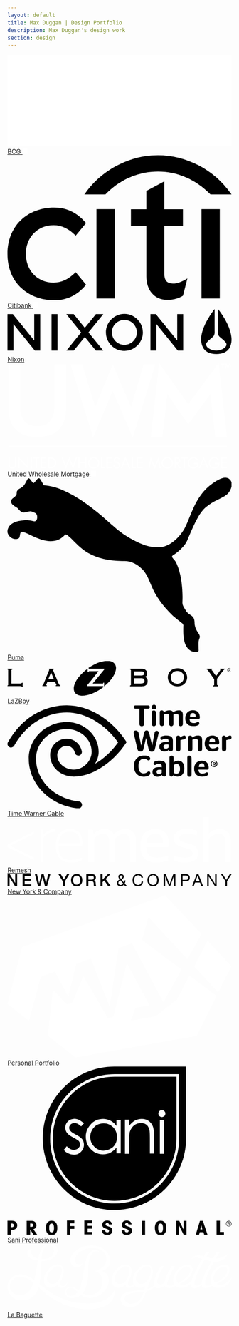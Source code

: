 ```yaml
---
layout: default
title: Max Duggan | Design Portfolio
description: Max Duggan's design work
section: design
---
```

<div class="tile double">
	<a href="/bcg" style="background-image: url(../bcg/bcg-thumb.jpg); background-position-y: top;">
		<img class="tile-logo" src="/bcg/bcg-logo.png" alt="BCG Logo">
		<span class="title">BCG</span>
		<img class="lock" src="/images/lock.svg" alt="This project is locked">
	</a>
</div><!-- End Tile -->

<div class="tile">
	<a href="/citi" style="background-image: url(../citi/citi-thumb.jpg);">
		<svg xmlns="http://www.w3.org/2000/svg" viewBox="0 0 296 191"><path class="tile-logo" d="M90.1 154l-0.5 0.5c-8.5 8.7-18.4 13.3-28.6 13.3 -21.2 0-36.7-15.9-36.7-37.9C24.3 108 39.8 92 61 92c10.2 0 20.1 4.6 28.6 13.3l0.5 0.5 13.7-16.5 -0.4-0.4c-11.4-13.4-25-20-41.8-20 -16.8 0-32.2 5.7-43.3 15.9C6.4 95.9 0 111.5 0 129.9c0 18.5 6.4 34.1 18.4 45.1C29.5 185.3 44.9 191 61.7 191c16.8 0 30.4-6.5 41.8-20l0.4-0.4L90.1 154zM117.6 188.7h24.1V70.9h-24.1V188.7zM236.3 163.1c-6.4 3.9-12.4 5.9-17.8 5.9 -7.8 0-11.3-4.1-11.3-13.3V93.2h24.6V71h-24.6V34.3L183.5 47v24h-20.4v22.2h20.4v66.5c0 18.1 10.7 30.5 26.8 30.8 10.9 0.2 17.4-3 21.4-5.4l0.2-0.2 5.8-22.7L236.3 163.1 236.3 163.1zM256.3 188.7h24.2V70.9h-24.2V188.7zM294.9 50c-22.1-31.3-58.8-50-96.1-50 -37.3 0-74 18.7-96.1 50l-1.1 1.6h27.8l0.3-0.3c18.9-19.5 43.7-29.9 69.1-29.9 25.4 0 50.1 10.3 69.1 29.9l0.3 0.3H296L294.9 50 294.9 50z"/></svg>
		<span class="title" lang="en">Citibank</span>
		<img class="lock" src="/images/lock.svg" alt="This project is locked">
	</a>
</div><!-- End Tile -->

<div class="tile">
	<a href="/nixon" style="background-image: url(../nixon/nixon-thumb.jpg);">
		<svg xmlns="http://www.w3.org/2000/svg" viewBox="0 0 325 65"><path class="tile-logo" d="M128.3 7.3l-16.1 19.8L96.1 7.3H85.4l21.4 26.4L85.5 60h10.6l16.1-19.7 16 19.7H139l-21.5-26.3 21.5-26.4H128.3zM63.9 60h8.7V7.3h-8.7V60zM38.9 45.4L7.8 7.3 0 7.3V60l8.7 0V21.8l31 38.2h7.8V7.3h-8.7V45.4zM246.3 45.4L215.2 7.3l-7.8 0V60l8.7 0V21.8l31 38.2h7.8V7.3h-8.7V45.4zM169.6 7c-14.8 0-26.8 12-26.8 26.7 0 14.7 12 26.7 26.8 26.7 14.8 0 26.8-12 26.8-26.7C196.4 19 184.3 7 169.6 7zM169.6 51.7c-10 0-18.1-8.1-18.1-18 0-9.9 8.1-18 18.1-18 10 0 18.1 8.1 18.1 18C187.7 43.6 179.6 51.7 169.6 51.7zM305.4 0c0 5.1 0 26.4-0.1 33.3 0 3.8 1.2 5.7 3.3 7.5 4.2 3.5 6.3 5.2 8.1 7.6 3.8 5.1-4.2 11.5-13.8 11.5 -9.5 0-17.6-6.4-13.8-11.5 1.8-2.4 3.9-4.1 8.1-7.6 2.1-1.7 3.3-3.7 3.3-7.5 -0.1-7 0-28.2 0-33.3 0 0-29 34.9-16.4 56.4 3.2 5.1 9.5 8.6 18.9 8.6 9.4 0 15.7-3.5 18.9-8.6C334.4 34.9 305.4 0 305.4 0"/></svg>
		<span class="title">Nixon</span>
	</a>
</div><!-- End Tile -->

<div class="tile">
	<a href="/uwm" style="background-image: url(../uwm/uwm-thumb.jpg);">
		<svg xmlns="http://www.w3.org/2000/svg" width="1102" height="519" viewBox="0 0 1102 519"><title>  1 Atoms&#x2F;UWM Logo</title><desc>  Created with Sketch.</desc><g fill="none"><g fill="#FFF"><path d="M11 462.3L11 495.6C11 500 11.5 503.2 12.5 505.1 13.5 507.1 15.1 508.6 17.3 509.8 19.6 511 21.9 511.6 24.3 511.6 26.5 511.6 28.6 511.1 30.6 510.1 32.6 509.1 34 508 35 506.8 35.9 505.5 36.5 504.1 36.9 502.6 37.3 501 37.5 498.6 37.5 495.4L37.5 462.3 43.5 462.3 43.5 496.7C43.5 500.2 43.1 503.1 42.4 505.3 41.7 507.4 40.4 509.5 38.5 511.3 36.6 513.2 34.5 514.7 32 515.7 29.6 516.7 27 517.2 24.3 517.2 20.9 517.2 17.7 516.4 14.7 514.8 11.7 513.2 9.4 511 7.6 508.4 5.9 505.7 5 501.8 5 496.6L5 462.3 11 462.3ZM54.5 460L96.6 504.1 96.6 462.3 102.6 462.3 102.6 518.7 60.5 474.7 60.5 516.2 54.5 516.2 54.5 460ZM113.8 516.2L113.8 462.3 119.9 462.3 119.9 516.2 113.8 516.2ZM157.7 462.3L157.7 467.9 144.6 467.9 144.6 516.2 138.6 516.2 138.6 467.9 125.5 467.9 125.5 462.3 157.7 462.3ZM191.4 462.3L191.4 467.9 169.4 467.9 169.4 483.9 190.7 483.9 190.7 489.5 169.4 489.5 169.4 510.7 191.4 510.7 191.4 516.2 163.4 516.2 163.4 462.3 191.4 462.3ZM304.4 459.5L321.8 502.7 336 462.3 342.5 462.3 321.8 519 304.4 475.6 286.9 519 266.2 462.3 272.7 462.3 286.9 502.7 304.4 459.5ZM354.1 462.3L354.1 484.2 381.7 484.2 381.7 462.3 387.7 462.3 387.7 516.2 381.7 516.2 381.7 489.8 354.1 489.8 354.1 516.2 348.1 516.2 348.1 462.3 354.1 462.3ZM466.5 462.3L466.5 510.7 481.3 510.7 481.3 516.2 460.4 516.2 460.4 462.3 466.5 462.3ZM514.9 462.3L514.9 467.9 492.9 467.9 492.9 483.9 514.2 483.9 514.2 489.5 492.9 489.5 492.9 510.7 514.9 510.7 514.9 516.2 486.9 516.2 486.9 462.3 514.9 462.3ZM547 472.8C545.8 470.7 544.5 469.2 543 468.3 541.6 467.4 539.8 466.9 537.8 466.9 535.1 466.9 533 467.7 531.3 469.4 529.6 471 528.7 473 528.7 475.3 528.7 477.1 529.4 478.7 530.8 480 532.3 481.3 534 482.3 536 483.3 538 484.2 539.8 484.9 541.4 485.6 543 486.3 544.9 487.3 547.1 488.6 549.2 490 550.8 491.6 552 493.6 553.1 495.6 553.7 497.9 553.7 500.5 553.7 503.5 553 506.2 551.5 508.8 550 511.4 548 513.4 545.3 514.9 542.7 516.4 539.8 517.2 536.7 517.2 532.5 517.2 528.9 515.9 525.8 513.4 522.8 510.9 520.8 507.5 519.9 503.2L525.8 501.6C526.3 504.5 527.5 506.9 529.5 508.8 531.5 510.7 533.8 511.6 536.6 511.6 539.6 511.6 542.2 510.6 544.4 508.5 546.6 506.5 547.7 504 547.7 501.1 547.7 498.5 546.9 496.4 545.2 494.7 543.5 493.1 540.5 491.4 536 489.6 531.6 487.9 528.3 485.9 526 483.7 523.8 481.5 522.7 478.6 522.7 475.1 522.7 471.1 524.2 467.8 527.2 465.2 530.1 462.6 533.7 461.3 537.8 461.3 540.9 461.3 543.6 462.1 545.9 463.5 548.3 464.9 550.2 467 551.8 469.7L547 472.8ZM616.5 462.3L616.5 510.7 631.4 510.7 631.4 516.2 610.5 516.2 610.5 462.3 616.5 462.3ZM664.9 462.3L664.9 467.9 642.9 467.9 642.9 483.9 664.3 483.9 664.3 489.5 642.9 489.5 642.9 510.7 664.9 510.7 664.9 516.2 636.9 516.2 636.9 462.3 664.9 462.3ZM704.2 459.2L723.8 504.5 743.5 459.2 754.4 516.2 748.3 516.2 741.3 479.7 741.2 479.7 723.8 518.5 706.5 479.7 706.3 479.7 699.4 516.2 693.2 516.2 704.2 459.2ZM886.9 462.3L886.9 467.9 873.7 467.9 873.7 516.2 867.7 516.2 867.7 467.9 854.7 467.9 854.7 462.3 886.9 462.3ZM933.1 477.1C930.8 473.9 928.2 471.3 925.1 469.6 922.1 467.8 918.5 466.9 914.6 466.9 910.7 466.9 907 468 903.6 470 900.2 472.1 897.5 474.8 895.5 478.3 893.5 481.7 892.6 485.5 892.6 489.5 892.6 493.5 893.6 497.2 895.7 500.6 897.8 504.1 900.6 506.8 903.9 508.7 907.3 510.6 910.7 511.6 914.2 511.6 917.4 511.6 920.5 510.9 923.5 509.4 926.4 507.9 928.8 505.9 930.7 503.3 932.5 500.7 933.4 497.9 933.4 494.7L917.4 494.7 917.4 489.1 939.8 489.1 939.8 492.2C939.8 495.7 939.3 499 938.1 502 936.9 505 935 507.7 932.6 509.9 930.1 512.2 927.3 514 924.1 515.3 921 516.5 917.7 517.2 914.3 517.2 909.4 517.2 904.8 515.9 900.5 513.5 896.2 511 892.8 507.6 890.3 503.3 887.8 498.9 886.5 494.3 886.5 489.4 886.5 484.4 887.8 479.7 890.4 475.4 892.9 471 896.4 467.6 900.7 465.1 905.1 462.6 909.7 461.3 914.7 461.3 919.4 461.3 923.6 462.4 927.4 464.4 931.2 466.4 934.6 469.2 937.5 473L933.1 477.1ZM1036.2 477.1C1033.9 473.9 1031.3 471.3 1028.2 469.6 1025.2 467.8 1021.7 466.9 1017.7 466.9 1013.8 466.9 1010.1 468 1006.7 470 1003.3 472.1 1000.6 474.8 998.6 478.3 996.6 481.7 995.7 485.5 995.7 489.5 995.7 493.5 996.7 497.2 998.8 500.6 1001 504.1 1003.7 506.8 1007 508.7 1010.4 510.6 1013.8 511.6 1017.3 511.6 1020.5 511.6 1023.6 510.9 1026.6 509.4 1029.5 507.9 1031.9 505.9 1033.8 503.3 1035.6 500.7 1036.5 497.9 1036.5 494.7L1020.5 494.7 1020.5 489.1 1043 489.1 1043 492.2C1043 495.7 1042.4 499 1041.2 502 1040 505 1038.1 507.7 1035.7 509.9 1033.2 512.2 1030.4 514 1027.2 515.3 1024.1 516.5 1020.8 517.2 1017.4 517.2 1012.5 517.2 1007.9 515.9 1003.6 513.5 999.3 511 995.9 507.6 993.4 503.3 990.9 498.9 989.6 494.3 989.6 489.4 989.6 484.4 990.9 479.7 993.5 475.4 996 471 999.5 467.6 1003.8 465.1 1008.2 462.6 1012.8 461.3 1017.8 461.3 1022.5 461.3 1026.7 462.4 1030.5 464.4 1034.3 466.4 1037.7 469.2 1040.6 473L1036.2 477.1ZM1079.2 462.3L1079.2 467.9 1057.2 467.9 1057.2 483.9 1078.6 483.9 1078.6 489.5 1057.2 489.5 1057.2 510.7 1079.2 510.7 1079.2 516.2 1051.2 516.2 1051.2 462.3 1079.2 462.3ZM396.1 489.3C396.1 484.4 397.3 479.7 399.8 475.5 402.3 471.2 405.8 467.7 410.1 465.2 414.4 462.6 419.1 461.3 424.2 461.3 429.2 461.3 433.9 462.6 438.2 465.1 442.5 467.5 446 471 448.5 475.3 451.1 479.6 452.3 484.3 452.3 489.3 452.3 494.3 451.1 498.9 448.6 503.2 446.1 507.5 442.7 510.9 438.3 513.4 434 515.9 429.3 517.2 424.2 517.2 419.2 517.2 414.5 515.9 410.2 513.5 405.8 511 402.4 507.6 399.9 503.2 397.3 498.9 396.1 494.3 396.1 489.3ZM424.1 466.9C420.1 466.9 416.4 468 413 470 409.6 472.1 407 474.8 405 478.2 403.1 481.6 402.1 485.3 402.1 489.3 402.1 493.2 403.1 496.9 405.1 500.4 407.1 503.8 409.8 506.5 413.2 508.6 416.6 510.6 420.3 511.6 424.2 511.6 428.2 511.6 431.9 510.6 435.3 508.5 438.8 506.5 441.5 503.7 443.4 500.3 445.4 496.9 446.3 493.2 446.3 489.3 446.3 485.3 445.3 481.5 443.3 478.1 441.4 474.6 438.7 471.9 435.3 469.9 431.8 467.9 428.1 466.9 424.1 466.9ZM211.5 462.3C216.5 462.3 220.8 463 224.3 464.5 227.9 466 230.9 468.1 233.3 470.6 235.7 473.2 237.4 476 238.6 479.2 239.7 482.4 240.3 485.9 240.3 489.5 240.3 494.1 239.2 498.4 237.1 502.4 235 506.4 231.9 509.7 227.7 512.3 223.5 514.9 218.1 516.2 211.5 516.2L200.1 516.2 200.1 462.3 211.5 462.3ZM211.9 510.7C215.2 510.7 218.2 510.2 220.8 509.2 223.5 508.2 225.9 506.8 227.9 504.8 230 502.8 231.5 500.5 232.6 497.8 233.7 495.1 234.3 492.2 234.3 489.3 234.3 485.4 233.4 481.8 231.7 478.6 229.9 475.5 227.5 472.9 224.2 470.9 221 468.9 216.7 467.9 211.2 467.9L206.2 467.9 206.2 510.7 211.9 510.7ZM580.7 459.7L605 516.2 598.3 516.2 591.9 500.9 568.9 500.9 562.4 516.2 555.8 516.2 580.7 459.7ZM571.3 495.4L589.6 495.4 580.5 473.7 571.3 495.4ZM758 489.3C758 484.4 759.2 479.7 761.7 475.5 764.2 471.2 767.7 467.7 772 465.2 776.3 462.6 781.1 461.3 786.1 461.3 791.1 461.3 795.8 462.6 800.1 465.1 804.4 467.5 807.8 471 810.4 475.3 813 479.6 814.2 484.3 814.2 489.3 814.2 494.3 813 498.9 810.5 503.2 808 507.5 804.6 510.9 800.2 513.4 795.9 515.9 791.2 517.2 786.1 517.2 781.1 517.2 776.4 515.9 772.1 513.5 767.7 511 764.3 507.6 761.8 503.2 759.2 498.9 758 494.3 758 489.3ZM786 466.9C782 466.9 778.3 468 774.9 470 771.5 472.1 768.9 474.8 766.9 478.2 765 481.6 764 485.3 764 489.3 764 493.2 765 496.9 767 500.4 769 503.8 771.7 506.5 775.1 508.6 778.5 510.6 782.2 511.6 786.1 511.6 790.1 511.6 793.8 510.6 797.2 508.5 800.7 506.5 803.4 503.7 805.3 500.3 807.3 496.9 808.2 493.2 808.2 489.3 808.2 485.3 807.2 481.5 805.2 478.1 803.3 474.6 800.6 471.9 797.2 469.9 793.8 467.9 790 466.9 786 466.9ZM830.6 462.3C843.5 462.3 849.9 467.2 849.9 477.2 849.9 481.3 848.7 484.7 846.3 487.4 843.9 490.1 840.6 491.7 836.4 492.1L853.5 516.2 846.2 516.2 829.9 492.6 828.3 492.6 828.3 516.2 822.3 516.2 822.3 462.3 830.6 462.3ZM828.3 487.3L831 487.3C835.2 487.3 838.5 486.5 840.6 484.9 842.8 483.3 843.9 480.9 843.9 477.6 843.9 474 842.8 471.5 840.7 470.1 838.6 468.6 835.5 467.9 831.5 467.9L828.3 467.9 828.3 487.3ZM965.4 459.7L989.7 516.2 983 516.2 976.6 500.9 953.6 500.9 947.1 516.2 940.5 516.2 965.4 459.7ZM956 495.4L974.3 495.4 965.3 473.7 956 495.4ZM5 409.7L5 406.2 1079.2 406.2 1079.2 409.7 5 409.7ZM5 6.1L62 6.1 62 213.3C62 245.3 69.4 269.3 84.2 285.4 99 301.5 117 309.6 146.5 309.6 175.8 309.6 193.7 301.5 208.5 285.4 223.3 269.3 230.7 245.3 230.7 213.3L230.7 6.1 288.5 6.1 288.5 218.6C288.5 266.6 276.3 302.6 252.1 326.4 227.8 350.3 195.3 362.2 146.5 362.2 97.6 362.2 65.3 350.3 41.2 326.6 17 302.8 5 266.8 5 218.6L5 6.1ZM310.4 6.1L367.4 6.1 431.6 214.8 518 6.1 607.7 215.2 669.8 6.1 727.3 6.1 616 365.9 517.5 135.6 421.2 365.9 310.4 6.1ZM998 151.2L888.9 300.1 786.6 151.2 762.3 361.3 705.2 361.3 745.9 0 888.9 201.4 1038.5 0 1079.2 361.3 1021.8 361.3 998 151.2ZM1077.9 3.9L1084.5 20.2 1091.3 3.9 1097 3.9 1097 26.9 1093.5 26.9 1093.5 7.4 1093.4 7.4 1085.5 26.9 1083.4 26.9 1075.8 7.4 1075.6 7.4 1075.6 26.9 1072.2 26.9 1072.2 3.9 1077.9 3.9ZM1067.9 3.9L1067.9 7.4 1060.4 7.4 1060.4 26.9 1056.9 26.9 1056.9 7.4 1049.4 7.4 1049.4 3.9 1067.9 3.9Z"/></g></g></svg>
		<span class="title">United Wholesale Mortgage</span>
		<img class="lock" src="/images/lock.svg" alt="This project is locked">
	</a>
</div><!-- End Tile -->

<div class="tile">
	<a href="/puma" style="background-image: url(../puma/puma-thumb.jpg); background-position-y: top;">
		<svg xmlns="http://www.w3.org/2000/svg" viewBox="0 0 283.5 220"><path class="tile-logo" d="M26.7 0.7c-1.7 0-3.4 6.7-6.8 10 -2.8 2.8-5.7 2.8-7.4 5.6 -1.1 1.1-0.6 3.3-1.1 5 -1.7 3.9-6.8 4.5-6.8 8.4 0 4.5 4 5.6 7.9 8.4 2.8 2.8 3.4 4.5 6.8 5.6 2.8 1.1 7.4-2.2 11.3-1.1 2.8 1.1 6.2 1.7 6.8 5 0.6 3.3 0 7.8-4 7.3 -1.1 0-6.8-2.2-14.2-1.1C10.8 54.8 1.2 57.6 0 67.1c-0.6 5.6 6.2 11.7 12.5 10 4.5-0.6 2.3-6.1 4.5-8.4C20.4 65.4 38 80 54.5 80c6.8 0 11.9-1.7 17.6-7.3 0.6-0.6 1.1-1.1 1.7-1.1 0.6 0 1.7 0.6 2.3 1.1 13.6 10.6 23.2 32.4 72.6 32.4 6.8 0 14.7 3.3 21 9.5 5.7 5 9.1 13.4 12.5 21.8 5.1 12.3 13.6 24.6 27.2 37.9 0.6 0.6 11.9 9.5 12.5 10 0 0 1.1 2.2 0.6 2.8 0 8.4-1.7 31.8 15.9 32.9 4.5 0 3.4-2.8 3.4-5 0-3.9-0.6-8.4 1.1-12.3 2.8-5.6-6.2-8.4-6.2-20.6 0-9.5-7.4-7.8-11.3-15.1 -2.3-3.9-4.5-6.1-4-11.2 1.1-28.5-6.2-46.9-9.6-51.3 -2.8-3.3-5.1-5-2.3-6.7 14.7-9.5 18.1-19 18.1-19 7.9-18.4 14.7-35.2 24.4-42.4 2.3-1.7 6.8-5 10.2-6.7 9.1-4.5 13.6-6.7 16.4-9.5 4-3.9 7.4-12.3 3.4-17.3 -5.1-6.1-13.6-1.1-17.6 1.1C237 20.2 233 48.1 223.9 64.3c-7.4 12.8-19.3 22.3-30.6 23.4 -7.9 0.6-17-1.1-25.5-5 -21.5-9.5-32.9-21.2-35.7-23.4 -5.7-4.5-49.9-48-86.2-49.7 0 0-4.5-8.9-5.7-8.9 -2.8-0.6-5.1 5.6-7.4 6.1C31.8 6.8 28.4 0.2 26.7 0.7"/></svg>
		<span class="title">Puma</span>
	</a>
</div><!-- End Tile -->

<div class="tile double">
	<a href="/lazboy" style="background-image: url(../lazboy/lazboy-thumb.jpg);">
	<svg xmlns="http://www.w3.org/2000/svg" viewBox="0 0 102 15.7"><path class="tile-logo" d="M100.3 4.1c0-0.4 0.3-0.8 0.8-0.8 0.4 0 0.8 0.3 0.8 0.8 0 0.4-0.3 0.8-0.8 0.8C100.6 4.8 100.3 4.5 100.3 4.1zM101 5c0.5 0 0.9-0.4 0.9-0.9 0-0.5-0.4-0.9-0.9-0.9 -0.5 0-0.9 0.4-0.9 0.9C100.1 4.6 100.5 5 101 5zM100.8 4.1h0.2l0.3 0.5h0.2l-0.3-0.5c0.2 0 0.3-0.1 0.3-0.3 0-0.2-0.1-0.3-0.4-0.3h-0.4v1.1h0.2V4.1zM100.8 4V3.7h0.2c0.1 0 0.2 0 0.2 0.2 0 0.2-0.1 0.2-0.3 0.2H100.8zM6.5 9.9c-0.1 0.2-0.2 0.3-0.3 0.3 0 0-4.2 0-4.4 0 0-0.2 0-6 0-6 0-0.2 0-0.2 0.3-0.3l0.1 0V3.5H2 0v0.4l0.1 0C0.3 3.9 0.3 4 0.3 4.2v6.6c0 0.2 0 0.2-0.3 0.3L0 11v0.4h6.2c0.2 0 0.2 0 0.3 0.3l0 0.1h0.4V9.8L6.5 9.9 6.5 9.9zM23.3 10.2L23.3 10.2c0 0-2.5-5.9-2.5-5.9C20.8 4 20.8 4 20.8 4c0-0.1 0-0.1 0.2-0.1l0.1 0V3.5h-0.1 -2.1v0.4l0.1 0C19 3.9 19 3.9 19 4c0 0 0 0.1-0.1 0.3l-2.5 6.1C16.2 10.9 16.2 11 16 11l-0.1 0v0.4h2V11l-0.1 0c-0.2 0-0.2-0.1-0.2-0.1 0-0.1 0-0.1 0.1-0.3 0 0 0.4-1 0.5-1.2 0.1 0 3.4 0 3.5 0 0 0.1 0.5 1.2 0.5 1.2 0.1 0.2 0.1 0.3 0.1 0.3 0 0 0 0.1-0.2 0.1l-0.1 0 0 0.4h2.1V11L24 11C23.7 10.9 23.7 10.9 23.3 10.2zM21.1 8.2c-0.3 0-2.2 0-2.5 0 0.1-0.2 1.1-2.7 1.2-3.1C20 5.5 21 7.9 21.1 8.2zM43.7 11.8L43.7 11.8c-0.2 0.2-0.5 0.4-0.8 0.6 -5 3.5-10.5 4.4-12.2 1.9 -1.7-2.5 0.9-7.3 5.8-10.8V5h0.4l0-0.1c0.1-0.2 0.2-0.3 0.3-0.3 0 0 3.8 0 4.2 0C41.2 5 36.3 11 36.3 11v0.4h7.1C43.6 11.4 43.6 11.5 43.7 11.8L43.7 11.8zM48.9 1.4c-1.7-2.5-7-1.7-12 1.7l0 0C37 3.4 37 3.5 37.2 3.5h6.9v0.3c0 0-5 6.1-5.3 6.4 0.4 0 4.5 0 4.5 0 0.2 0 0.3 0 0.3-0.3l0-0.1h0.4v1.7C48.3 8.1 50.5 3.7 48.9 1.4zM62.6 7.2c0.7-0.3 1-0.8 1-1.6 0-0.7-0.3-1.3-0.8-1.6 -0.5-0.4-1.1-0.5-2.2-0.5h-4.7 -0.1v0.4l0.1 0c0.2 0.1 0.3 0.1 0.3 0.3v6.6c0 0.1 0 0.2-0.3 0.3l-0.1 0v0.4h4.9c1.1 0 1.7-0.1 2.3-0.5 0.6-0.4 0.8-1 0.8-1.8C63.9 8.2 63.4 7.5 62.6 7.2zM57.6 7.8c0.2 0 3 0 3 0 1.3 0 1.8 0.3 1.8 1.2 0 0.8-0.5 1.2-1.8 1.2 0 0-2.8 0-3 0C57.6 10 57.6 8 57.6 7.8zM61.8 6.4c-0.3 0.2-0.6 0.2-1.2 0.2 0 0-2.8 0-3 0 0-0.2 0-1.8 0-1.9 0.2 0 3 0 3 0 0.7 0 1 0 1.2 0.2 0.2 0.1 0.4 0.4 0.4 0.8C62.2 6 62.1 6.3 61.8 6.4zM80.3 4.2L80.3 4.2c-0.8-0.6-1.7-0.9-2.8-0.9 -1.2 0-2.1 0.3-3 0.9 -0.9 0.7-1.5 2-1.5 3.2 0 1.3 0.6 2.4 1.5 3.2 0.8 0.6 1.7 0.9 2.9 0.9 1.2 0 2.1-0.3 2.9-0.9 1-0.8 1.5-2 1.5-3.2C81.8 6.2 81.2 5 80.3 4.2zM77.4 10.3c-1.8 0-3-1.1-3-2.9 0-1.7 1.2-2.9 2.9-2.9 1 0 1.7 0.3 2.3 0.9 0.5 0.5 0.7 1.2 0.7 2C80.3 9.1 79.1 10.3 77.4 10.3zM99 3.5h-2.3v0.4l0.1 0C97 3.9 97 3.9 97 3.9c0 0.1-0.1 0.2-0.2 0.4 0 0-1.4 2-1.8 2.5 -0.2-0.2-1.8-2.5-1.8-2.5C93 4.2 92.9 4.1 92.9 4c0-0.1 0-0.1 0.2-0.1l0.1 0V3.5h-2.5v0.4l0.1 0C91 3.9 91 3.9 91.6 4.7c0 0 2.3 3.2 2.5 3.5 0 0.1 0 2.6 0 2.6 0 0.2 0 0.2-0.3 0.3l-0.1 0v0.4h2.1V11l-0.1 0c-0.2-0.1-0.3-0.1-0.3-0.3 0 0 0-2.5 0-2.6 0-0.1 2.6-3.5 2.6-3.5 0.6-0.7 0.7-0.8 0.9-0.8l0.1 0V3.5H99z"/></svg>
		<span class="title">LaZBoy</span>
	</a>
</div>

<div class="tile">
	<a href="/twc" style="background-image: url(../twc/twc-thumb.jpg);">
	<svg viewBox="0 0 157 72.4"><path class="tile-logo" d="M0.3 26.2C8.9 10.7 24.1 0.4 41.5 0.4c16.2 0 32.4 10.5 42 25.7 -9.5 14.6-24.2 24.1-37 24.1 -9.2 0-16.6-6.7-16.6-14.9 0-6.4 5.2-11.6 11.6-11.6 5.3 0 9.7 3.9 10.6 8.9 0.2 1.4-0.7 2.6-2 2.9 -1.4 0.2-2.6-0.7-2.9-2 -0.5-2.7-2.9-4.8-5.7-4.8 -3.7 0-6.6 3-6.6 6.6 0 5.5 5.2 10 11.6 10 6.5 0 12.5-5.7 12.5-12.5 0-8.7-7.8-15.8-17.4-15.8 -11.9 0-21.6 9.3-21.6 20.8 0 15.3 13.1 27.9 30 29.7 1.4 0.1 2.4 1.4 2.2 2.7 -0.1 1.3-1.2 2.2-2.5 2.2 -0.1 0-0.2 0-0.3 0 -19.4-2-34.5-16.7-34.5-34.6 0-14.2 11.9-25.7 26.6-25.7 12.4 0 22.4 9.3 22.4 20.8 0 3.1-1 5.9-2.6 8.4 5.9-3.4 11.6-8.6 16.2-15C68.7 13.8 55 5.4 41.5 5.4 26 5.4 12.4 14.7 4.7 28.6c-0.7 1.2-2.2 1.6-3.4 1C0.5 29.1 0 28.3 0 27.4 0 27 0.1 26.6 0.3 26.2zM98.6 2.7c0.7 0 1.1-0.4 1.1-1.1v0c0-0.7-0.4-1.1-1.1-1.1h-9c-0.7 0-1.1 0.4-1.1 1.1v0c0 0.7 0.4 1.1 1.1 1.1h2.9v10.7c0 1.1 0.7 1.6 1.6 1.6h0c0.9 0 1.6-0.5 1.6-1.6V2.7H98.6zM104.3 1.6c0-0.9-0.7-1.6-1.6-1.6 -0.9 0-1.7 0.7-1.7 1.6 0 0.9 0.7 1.6 1.7 1.6C103.6 3.2 104.3 2.5 104.3 1.6zM104.1 6.1c0-1.5-0.5-2.1-1.5-2.1h-0.1c-1 0-1.4 0.5-1.4 1.5v8c0 1 0.6 1.5 1.5 1.5h0c0.9 0 1.5-0.5 1.5-1.5V6.1zM112 6.3c0.9 0 1.3 0.4 1.3 1.4v5.8c0 1 0.6 1.5 1.5 1.5h0c0.9 0 1.5-0.5 1.5-1.5V6.8c0.6-0.2 1.4-0.5 2.3-0.5 0.9 0 1.3 0.4 1.3 1.4v5.8c0 1 0.6 1.5 1.5 1.5h0c0.9 0 1.5-0.5 1.5-1.5V6.9c0-2.3-1.3-3-2.8-3 -1.4 0-2.9 0.5-4 1.4 -0.5-1.1-1.5-1.4-2.6-1.4 -1.5 0-2.9 0.6-3.9 1.3 -0.2-0.9-0.7-1.3-1.4-1.3h-0.1c-1 0-1.4 0.5-1.4 1.5v8c0 1 0.6 1.5 1.5 1.5h0c0.9 0 1.5-0.5 1.5-1.5V6.8C110.3 6.6 111.1 6.3 112 6.3zM133.4 10.1c1 0 1.4-0.5 1.4-1.4 0-2.8-1.5-4.9-4.9-4.9 -3 0-5.3 2.1-5.3 5.6 0 3.4 1.9 5.5 5.5 5.5 1.5 0 2.6-0.2 3.4-0.6 0.6-0.3 0.9-0.7 0.9-1.3v-0.1c0-0.7-0.4-1-0.9-1 -0.7 0-1.1 0.9-3 0.9 -1.7 0-2.7-0.6-2.9-2.8H133.4zM130 5.8c1.2 0 1.8 0.6 1.9 2.5h-4C128 6.3 128.9 5.8 130 5.8zM101.4 28.5L101.4 28.5l-2.2-9c-0.3-1.1-0.8-1.6-1.7-1.6h0c-0.9 0-1.4 0.5-1.7 1.6l-2.1 9h0l-1.9-9.1C91.4 18.5 90.8 18 90 18h-0.1c-1.2 0-1.7 0.9-1.4 2.1l2.5 10.7c0.3 1.4 1 1.9 2.1 1.9h0.1c1.1 0 1.8-0.5 2.1-1.8l1.8-7.7h0l1.8 7.7c0.3 1.4 1 1.9 2.2 1.9h0.1c1.1 0 1.8-0.5 2.1-1.8l2.6-11c0.2-1-0.2-1.8-1.3-1.8h-0.1c-0.7 0-1.2 0.4-1.4 1.3L101.4 28.5zM114.5 32.6L114.5 32.6c1 0 1.4-0.5 1.4-1.5V25c0-2.5-1.5-3.5-4.5-3.5 -1.3 0-2.3 0.2-3.1 0.5 -0.8 0.3-1.1 0.7-1.1 1.4v0.1c0 0.6 0.4 1 0.9 1 0.8 0 1.1-0.8 2.8-0.8 1.4 0 2 0.5 2 1.5v1c-0.7-0.2-1.3-0.2-2.2-0.2 -2.5 0-4.3 1.1-4.3 3.4 0 2.1 1.5 3.3 3.5 3.3 1.3 0 2.4-0.3 3.1-1.2C113.2 32.2 113.7 32.6 114.5 32.6zM111 30.7c-1 0-1.7-0.5-1.7-1.5 0-1.1 0.8-1.5 2-1.5 0.6 0 1.1 0 1.6 0.1v2.1C112.3 30.4 111.7 30.7 111 30.7zM119.7 21.6L119.7 21.6c-1.1 0-1.5 0.5-1.5 1.5v8c0 1 0.6 1.5 1.5 1.5h0c0.9 0 1.5-0.5 1.5-1.5v-6.4c0.6-0.2 1.3-0.4 2.4-0.5 0.9-0.1 1.3-0.5 1.3-1.4v-0.1c0-0.9-0.4-1.2-1.1-1.2 -0.8 0-2 0.7-2.7 1.4C121 22 120.5 21.6 119.7 21.6zM132.1 23.9c0.9 0 1.3 0.3 1.3 1.4v5.8c0 1 0.6 1.5 1.5 1.5h0c0.9 0 1.5-0.5 1.5-1.5v-6.6c0-2.4-1.3-3-2.9-3 -1.5 0-3 0.6-4 1.4 -0.2-1-0.7-1.3-1.4-1.3h-0.1c-1 0-1.4 0.5-1.4 1.5v8c0 1 0.6 1.5 1.5 1.5h0c0.9 0 1.5-0.5 1.5-1.5v-6.7C130.3 24.2 131.2 23.9 132.1 23.9zM147 27.8c1 0 1.4-0.5 1.4-1.4 0-2.8-1.5-4.9-4.9-4.9 -3 0-5.3 2.1-5.3 5.6 0 3.4 1.9 5.5 5.5 5.5 1.5 0 2.6-0.2 3.4-0.6 0.6-0.3 0.9-0.7 0.9-1.3v-0.1c0-0.7-0.4-1-0.9-1 -0.7 0-1.1 0.9-3 0.9 -1.7 0-2.7-0.6-2.9-2.8H147zM143.6 23.4c1.2 0 1.8 0.6 1.9 2.5h-4C141.6 23.9 142.5 23.4 143.6 23.4zM151.8 21.6L151.8 21.6c-1.1 0-1.5 0.5-1.5 1.5v8c0 1 0.6 1.5 1.5 1.5h0c0.9 0 1.5-0.5 1.5-1.5v-6.4c0.6-0.2 1.3-0.4 2.4-0.5 0.9-0.1 1.3-0.5 1.3-1.4v-0.1c0-0.9-0.4-1.2-1.1-1.2 -0.8 0-2 0.7-2.7 1.4C153 22 152.5 21.6 151.8 21.6zM98.7 49.6c1-0.5 1.4-1.1 1.4-1.8v-0.1c0-0.7-0.4-1.1-1.1-1.1 -1 0-1.2 1.4-3.5 1.4 -2.5 0-3.7-1.7-3.7-5.2 0-3.2 1.4-5 3.8-5 1.8 0 2.4 1.1 3.3 1.1 0.6 0 1.1-0.5 1.1-1.2v-0.1c0-0.7-0.4-1.2-1.2-1.6 -0.8-0.4-1.8-0.5-3.1-0.5 -4.2 0-7.1 2.8-7.1 7.4 0 4.6 2.7 7.4 6.9 7.4C96.6 50.3 97.9 50 98.7 49.6zM109.7 50.2L109.7 50.2c1 0 1.4-0.5 1.4-1.5v-6.1c0-2.5-1.5-3.5-4.5-3.5 -1.3 0-2.3 0.2-3.1 0.5 -0.8 0.3-1.1 0.7-1.1 1.4v0.1c0 0.6 0.4 1 0.9 1 0.8 0 1.1-0.8 2.8-0.8 1.4 0 2 0.5 2 1.5v1c-0.7-0.2-1.3-0.2-2.2-0.2 -2.5 0-4.3 1.1-4.3 3.4 0 2.1 1.5 3.3 3.5 3.3 1.3 0 2.4-0.3 3.1-1.2C108.5 49.8 109 50.2 109.7 50.2zM106.2 48.4c-1 0-1.7-0.5-1.7-1.5 0-1.1 0.8-1.5 2-1.5 0.6 0 1.1 0 1.6 0.1v2.1C107.6 48 107 48.4 106.2 48.4zM115 35.6L115 35.6c-1.1 0-1.5 0.5-1.5 1.5v11.6c0 1.1 0.5 1.5 1.3 1.5h0.1c0.5 0 1-0.4 1.3-1 0.7 0.6 1.7 1 3.1 1 2.3 0 4.6-1.5 4.6-5.7 0-4.1-2.1-5.4-4.2-5.4 -1.4 0-2.5 0.5-3.3 1.2v-2.6C116.5 36.2 116.1 35.6 115 35.6zM118.5 41.4c1.3 0 2.4 0.6 2.4 3.4 0 2.8-1.2 3.4-2.4 3.4 -0.9 0-1.4-0.2-2-0.6V42C117.1 41.7 117.9 41.4 118.5 41.4zM127.5 35.6L127.5 35.6c-1.1 0-1.5 0.5-1.5 1.5v11.7c0 1 0.6 1.5 1.5 1.5h0c0.9 0 1.5-0.5 1.5-1.5v-11C129 36.2 128.5 35.6 127.5 35.6zM139.6 45.4c1 0 1.4-0.5 1.4-1.4 0-2.8-1.5-4.9-4.9-4.9 -3 0-5.3 2.1-5.3 5.6 0 3.4 1.9 5.5 5.5 5.5 1.5 0 2.6-0.2 3.4-0.6 0.6-0.3 0.9-0.7 0.9-1.3v-0.1c0-0.7-0.4-1-0.9-1 -0.7 0-1.1 0.9-3 0.9 -1.7 0-2.7-0.6-2.9-2.8H139.6zM136.2 41c1.2 0 1.8 0.6 1.9 2.5h-4C134.3 41.5 135.1 41 136.2 41zM147.1 41.3c0-1.4-1-2.2-2.3-2.2 -1.3 0-2.3 0.9-2.3 2.2 0 1.4 1 2.2 2.3 2.2C146.1 43.6 147.1 42.7 147.1 41.3zM143 41.3c0-1.1 0.8-1.8 1.8-1.8 1 0 1.8 0.7 1.8 1.8 0 1.1-0.8 1.8-1.8 1.8C143.8 43.2 143 42.5 143 41.3zM145.4 41.5c0.2-0.1 0.4-0.3 0.4-0.6 0-0.5-0.3-0.7-0.9-0.7h-0.6c-0.2 0-0.4 0.1-0.4 0.4v1.7c0 0.2 0.1 0.3 0.3 0.3h0c0.2 0 0.3-0.1 0.3-0.3v-0.6h0.3l0.3 0.6c0.1 0.2 0.2 0.3 0.3 0.3h0c0.2 0 0.4-0.2 0.2-0.4L145.4 41.5zM144.5 40.5h0.3c0.3 0 0.4 0.1 0.4 0.3 0 0.2-0.1 0.3-0.4 0.3h-0.3V40.5z"/></svg>
		<span class="title">Time Warner Cable</span>
	</a>
</div>


<div class="tile double">
	<a href="/remesh" style="background-image: url(../remesh/remesh-thumb.jpg);">
	<svg xmlns="http://www.w3.org/2000/svg" version="1.1" x="0" y="0" viewBox="0 0 85 18" enable-background="new 0 0 228 260.6" xml:space="preserve"><path d="M12.597 16.927V4.723h.81l.163 1.9c.903-1.066 2.292-2.085 4.515-2.085l-.07.95c-1.921 0-3.38.995-4.4 2.385v9.054h-1.018zM27.37 9.494c0-2.57-1.226-4.029-3.635-4.029-2.385 0-4.075 1.25-4.33 4.446h7.966v-.417zm.904 6.762c-.58.278-2.154.88-4.284.88-3.844 0-5.65-2.362-5.65-6.206 0-4.006 1.806-6.415 5.372-6.415 3.196 0 4.7 2.038 4.7 4.933 0 .463-.045.926-.115 1.412h-8.938c0 3.821 1.783 5.326 4.562 5.326 2.593 0 4.307-.926 4.307-.926l.046.996zM46.52 16.927V8.916c0-1.806-1.087-2.595-2.361-2.595-1.574 0-2.825 1.136-3.357 1.992v8.614H38.6V8.916c0-1.83-1.065-2.618-2.338-2.618-1.575 0-2.848 1.159-3.381 1.969v8.66h-2.177V4.723h1.69l.255 1.692c.834-1.02 2.27-1.923 4.215-1.923 1.55 0 2.917.603 3.52 2.038.856-.995 2.292-2.014 4.399-2.014 2.154 0 3.914 1.204 3.914 4.053v8.358H46.52zM58.978 9.448c0-2.015-.95-3.219-2.895-3.219-1.852 0-3.195 1.065-3.427 3.474h6.322v-.255zm1.945 6.901c-.903.37-2.64.81-4.492.81-4.03 0-5.998-2.316-5.998-6.206 0-4.052 2.015-6.46 5.627-6.46 3.636 0 5.095 2.222 5.095 5.071 0 .555-.07 1.227-.162 1.783h-8.36c.116 2.871 1.505 3.983 4.03 3.983 2.083 0 3.866-.672 4.26-.788v1.807zM63.262 14.635c.093.093 2.2.695 4.006.695 2.038 0 2.964-.556 2.964-1.76 0-2.78-7.132-1.065-7.132-5.604 0-2.27 1.876-3.473 4.978-3.473 2.015 0 3.52.463 3.798.625l-.092 1.852c-.788-.37-2.27-.648-3.52-.648-2.107 0-3.08.556-3.08 1.644 0 2.524 7.179.88 7.179 5.604 0 2.5-1.97 3.566-4.91 3.566-2.176 0-4.237-.58-4.284-.602l.093-1.9z" fill="#fff"></path><g transform="translate(74 -.84)"><path d="M8.597 17.768V10.15c0-2.13-.95-3.01-2.478-3.01-1.76 0-3.08 1.134-3.751 2.014v8.614H.19V.841h2.177v4.932l-.023 1.25a6.005 6.005 0 0 1 4.168-1.69c2.5 0 4.26 1.528 4.26 4.562v7.873H8.598z" fill="#fff" mask="url(#logo-a)"></path></g><path fill="#fff" d="M0 11.324v-.95l10.05-4.955v.949l-9.077 4.47 9.077 4.446v.949z"></path></svg>
	<span class="title">Remesh</span>
	</a>
</div>


<div class="tile">
<a href="/nyandco" style="background-image: url(../nyandco/nyandco-thumb.jpg);">
		<svg viewBox="0 0 732.5 40.7" ><path class="tile-logo" d="M0.3 1.2h7.1l17.7 28.5h0.1V1.2h6.4v38.7h-7.1L6.9 11.4H6.7v28.4H0.3V1.2z"/><path class="tile-logo" d="M49.4 1.2h27.8V7H56.2v10.1h19.5v5.5H56.2V34h21.4v5.8H49.4V1.2z"/><path class="tile-logo" d="M89.6 1.2h6.9l7 29.6h0.1l7.8-29.6h6.9l7.6 29.6h0.1l7.2-29.6h6.9l-10.7 38.7h-6.9l-7.7-29.6h-0.1l-7.9 29.6h-7L89.6 1.2z"/><path class="tile-logo" d="M180.9 24.7L166.4 1.2h7.9l10.2 17.3 10.1-17.3h7.6l-14.5 23.5v15.2h-6.8V24.7z"/><path class="tile-logo" d="M226.2 5.8c8.3 0 11.8 7.3 11.8 14.7 0 7.4-3.5 14.7-11.8 14.7 -8.3 0-11.8-7.3-11.8-14.7C214.4 13.1 217.9 5.8 226.2 5.8zM226.2 0.3c-11.6 0-18.5 9.2-18.5 20.3 0 11 6.9 20.3 18.5 20.3 11.6 0 18.5-9.2 18.5-20.3C244.7 9.5 237.8 0.3 226.2 0.3z"/><path class="tile-logo" d="M264.4 6.7h11c3.5 0 6.7 1 6.7 5.9 0 4.1-2.3 6.2-6.6 6.2h-11.1V6.7zM257.6 39.9h6.8V23.9h10c6.2 0 7.7 3.1 7.7 10.2 0 1.9 0 4 1 5.7h7.3c-1.5-1.6-2.1-5.7-2.1-10.2 0-6.1-3.4-7.9-5.7-8.2v-0.1c1.2-0.4 6.4-2.3 6.4-9.7 0-6.6-4.3-10.5-12.8-10.5h-18.5V39.9z"/><path class="tile-logo" d="M304.1 1.2h6.8v17.6l17.2-17.6h8.3L321 16.6l16.5 23.2h-8.4l-12.7-18.5 -5.5 5.5v13h-6.8V1.2z"/><path class="tile-logo" d="M380.7 34.9c-2.3 3.6-6.7 5.5-10.9 5.5 -10.4 0-12-7.4-12-10.5 0-6 4.1-9.1 9-11.7 -2.2-3.1-4.3-5.1-4.3-9.1 0-4.2 3.1-7.9 8.7-7.9 4.8 0 9.3 2.6 9.3 7.9 0 4.6-3.5 7.9-7.2 10l7 8.5c0.7-1.9 1.1-3.9 1.2-6h4.4c-0.4 4.5-1 6.1-2.6 9.5l7.5 8.7h-6L380.7 34.9zM369.3 21.1c-3.6 2.1-6.7 4.1-6.7 8.7 0 3.9 3.6 6.5 7.3 6.5 3.5 0 6.3-1.8 8.2-4.6L369.3 21.1zM376 9.3c0-2.2-1.7-4.1-4.4-4.1 -2.2 0-4.4 1.3-4.4 4.1 0 2.3 2.1 4.6 3.7 6.7C373.1 14.6 376 12.6 376 9.3z"/><path class="tile-logo" d="M438 12.8c-1.1-5.5-5.5-8.2-10.8-8.2 -9.2 0-13.1 7.6-13.1 15.6 0 8.8 3.9 16.1 13.1 16.1 6.8 0 10.6-4.8 11.1-11.1h5.1c-1 9.6-7 15.4-16.7 15.4 -12 0-17.8-8.9-17.8-20.1 0-11.2 6.4-20.3 18.3-20.3 8 0 14.7 4.3 15.9 12.5H438z"/><path class="tile-logo" d="M476 0.3c12.3 0 18.5 9.7 18.5 20.2s-6.2 20.2-18.5 20.2c-12.3 0-18.5-9.7-18.5-20.2S463.7 0.3 476 0.3zM476 36.3c9.4 0 13.3-8.1 13.3-15.9 0-7.8-3.9-15.9-13.3-15.9 -9.4 0-13.3 8.1-13.3 15.9C462.6 28.2 466.6 36.3 476 36.3z"/><path class="tile-logo" d="M510.7 1.2h7l12.2 32.4L542 1.2h7v38.6h-4.9V7.7h-0.1l-12 32.1h-4.4l-12-32.1h-0.1v32.1h-4.9V1.2z"/><path class="tile-logo" d="M567.4 1.2h16.9c7.7 0 11.8 4.3 11.8 11.4 0 7.1-4.2 11.4-11.8 11.4h-11.8v15.8h-5.1V1.2zM572.5 19.7h10c5.8 0.1 8.4-2.5 8.4-7.1 0-4.6-2.6-7.1-8.4-7.1h-10V19.7z"/><path class="tile-logo" d="M618.7 1.2h5.7l15.1 38.6h-5.7l-4.2-11.6h-16.3l-4.3 11.6h-5.3L618.7 1.2zM614.9 23.8h13.1l-6.4-18h-0.1L614.9 23.8z"/><path class="tile-logo" d="M653 1.2h5.5l20.3 31.3h0.1V1.2h4.9v38.6h-5.6L658 8.8h-0.1v30.9H653V1.2z"/><path class="tile-logo" d="M717.8 24v15.8h-5.1V24L697.8 1.2h6.1l11.6 18.4 11.3-18.4h5.8L717.8 24z"/></svg>
		<span class="title">New York &amp; Company</span>
	</a>
</div>


<div class="tile">
	<a href="/maxduggan" style="background-image: url(../maxduggan/maxduggan-thumb.jpg);">
		<svg xmlns="http://www.w3.org/2000/svg" version="1.1" x="0" y="0" viewBox="0 0 398.2 287.3" enable-background="new 0 0 398.2 287.3" xml:space="preserve"><polygon fill="#FFFFFF" points="59.3 144.4 84.3 135.4 84.3 135.4 84.3 135.4 84.3 135.4 108.2 179.6 122 121.7 148.3 112.1 181.5 198 197.4 93.8 221.1 85.2 277.1 189.7 277.1 189.7 277.1 189.7 309.4 131.9 239 79.2 250.6 38.9 319.8 113.4 344.8 68.8 280.2 0 25.9 92 0 192.5 38.2 222.5 "/><polygon fill="#FFFFFF" points="331.6 126.2 374.6 172.5 398.2 125.6 355.5 80.2 "/><polygon fill="#FFFFFF" points="323.3 142.2 301.1 184.8 263.2 214.4 219 222 227.3 199.7 252.4 194.6 212.1 120.7 188.1 215.2 178.5 217.6 134.9 143.6 114.6 191.5 105.1 193 80.8 167.3 71.7 248.7 120.9 287.3 336.2 249.1 371.7 178.4 "/></svg>
		<span class="title">Personal Portfolio</span>
	</a>
</div>

<div class="tile">
	<a href="/sani" style="background-image: url(../sani/sani-thumb.jpg);">
	<svg xmlns="http://www.w3.org/2000/svg" viewBox="0 0 121.3 90.9"><path class="tile-logo" d="M52.1 30.7c2 0 3.7 0.7 5.1 2.1 1.4 1.4 2.1 3.2 2.1 5.3 0 1.4-0.3 2.6-0.9 3.7 -0.6 1.1-1.5 2-2.7 2.6 -1.1 0.6-2.4 1-3.7 1 -1.3 0-2.5-0.3-3.6-1 -1.1-0.7-2-1.6-2.6-2.7 -0.7-1.2-1-2.4-1-3.7 0-1.3 0.3-2.5 1-3.7 0.7-1.2 1.5-2.1 2.6-2.7C49.6 31 50.8 30.7 52.1 30.7M96.7 0v38.7c0 10.7-4.3 20.4-11.4 27.4 -7 7-16.7 11.3-27.4 11.3 -10.7 0-20.4-4.3-27.4-11.3 -7-7-11.4-16.7-11.4-27.4 0-10.7 4.3-20.4 11.4-27.4C37.5 4.3 47.2 0 57.9 0h25H96.7zM92.9 4.1H58c-9.3 0-18.1 3.6-24.7 10.2C26.7 20.9 23.1 29.7 23.1 39c0 9.3 3.6 18.1 10.2 24.7 6.6 6.6 15.4 10.2 24.7 10.2 9.3 0 18.1-3.6 24.7-10.2 6.6-6.6 10.2-15.4 10.2-24.7V4.1zM34.3 15.4C40.7 9 49.1 5.5 58 5.5h33.5V39c0 8.9-3.5 17.3-9.8 23.7C75.3 69 66.9 72.5 58 72.5c-8.9 0-17.3-3.5-23.7-9.8C28 56.4 24.5 48 24.5 39 24.5 30.1 28 21.7 34.3 15.4M84.8 28.9h-2.3v18.2h2.3V28.9zM83.6 23.5c-1 0-1.9 0.8-1.9 1.9 0 1 0.8 1.9 1.9 1.9 1 0 1.9-0.8 1.9-1.9C85.5 24.3 84.6 23.5 83.6 23.5M39.8 46c1.1-1 1.6-2.3 1.6-3.8 0-1.1-0.3-2-0.9-2.9 -0.6-0.8-1.8-1.7-3.6-2.6 -1.4-0.7-2.4-1.4-2.8-1.9 -0.4-0.5-0.7-1.1-0.7-1.7 0-0.7 0.3-1.3 0.8-1.8 0.5-0.5 1.2-0.8 2-0.8 1.2 0 2.4 0.6 3.7 1.8l1.5-1.6c-1.7-1.6-3.4-2.5-5.1-2.5 -1.4 0-2.6 0.5-3.6 1.4 -0.9 0.9-1.4 2.1-1.4 3.4 0 1.1 0.3 2 0.9 2.8 0.6 0.8 1.7 1.7 3.4 2.5 1.5 0.8 2.5 1.4 3 1.9 0.4 0.5 0.7 1.1 0.7 1.8 0 0.8-0.3 1.5-1 2.1 -0.7 0.6-1.5 0.9-2.4 0.9 -1.3 0-2.6-0.7-3.8-2L30.5 45c0.6 0.8 1.4 1.4 2.4 1.9 1 0.5 2 0.7 3 0.7C37.5 47.6 38.8 47 39.8 46M63.6 47.1h2.3v-6.7c0-2.4 0.1-4.1 0.3-5 0.4-1.4 1.1-2.5 2.2-3.5 1.1-0.9 2.4-1.4 3.8-1.4 1.2 0 2.2 0.3 3 0.9 0.8 0.6 1.3 1.5 1.6 2.7 0.2 0.7 0.3 2.1 0.3 4.2v8.7h2.3v-9.4c0-2.5-0.3-4.3-0.8-5.5 -0.5-1.2-1.3-2.1-2.3-2.8 -1.1-0.7-2.3-1-3.6-1 -1.3 0-2.6 0.3-3.7 0.9 -1.1 0.6-2.2 1.6-3.1 2.8v-3.3h-2.3V47.1zM59.1 32.2c-0.9-1.3-2-2.2-3.2-2.9 -1.2-0.6-2.6-1-4.1-1 -2.6 0-4.8 0.9-6.6 2.8 -1.8 1.9-2.8 4.1-2.8 6.7 0 2.7 0.9 5 2.7 6.8 1.8 1.9 4 2.8 6.6 2.8 1.5 0 2.8-0.3 4-0.9 1.2-0.6 2.3-1.5 3.3-2.7v3.1h2.3V28.9h-2.3V32.2zM0 83.3v7.5h1.8v-2.6h0.7c1.6 0 2.8-0.9 2.8-2.5 0-1.6-1.2-2.5-2.8-2.5H0zM1.8 84.7h0.6c0.7 0 1 0.3 1 1 0 0.7-0.3 1-1 1H1.8V84.7zM10.5 90.8h1.8v-2.9h0l1.8 2.9h2l-2.1-3c1.2-0.2 1.7-1.2 1.7-2.1 0-1.3-1-2.4-2.5-2.4h-2.8V90.8zM12.3 84.7h0.6c0.7 0 1.1 0.3 1.1 0.9 0 0.6-0.4 0.9-1.1 0.9h-0.6V84.7zM23.9 83.2c-2.1 0-3.1 1.5-3.1 3.9 0 2.3 1 3.9 3.1 3.9 2.1 0 3.1-1.5 3.1-3.9C27 84.7 26 83.2 23.9 83.2M23.9 89.5c-0.9 0-1.3-0.7-1.3-2.4s0.4-2.4 1.3-2.4c0.9 0 1.3 0.7 1.3 2.4S24.8 89.5 23.9 89.5M32.2 83.3v7.5H34v-3.2h2.2v-1.5H34v-1.5h2.2v-1.5H32.2zM45.8 90.8v-1.5h-2.4v-1.8h2.4v-1.5h-2.4v-1.4h2.4v-1.5h-4.2v7.5H45.8zM51.2 88.4c0 1.6 0.9 2.5 2.8 2.5 1.6 0 2.8-0.9 2.8-2.3 0-2.8-3.7-2-3.7-3.4 0-0.5 0.3-0.8 0.9-0.8 0.6 0 0.9 0.3 0.9 0.8h1.7c-0.3-1.5-1.1-2.1-2.7-2.1 -1.6 0-2.6 0.9-2.6 2.3 0 2.5 3.7 1.9 3.7 3.2 0 0.5-0.3 0.9-1 0.9 -0.8 0-1.1-0.4-1.1-1.1H51.2zM61.8 88.4c0 1.6 0.9 2.5 2.8 2.5 1.6 0 2.8-0.9 2.8-2.3 0-2.8-3.7-2-3.7-3.4 0-0.5 0.3-0.8 0.9-0.8 0.6 0 0.9 0.3 0.9 0.8h1.7c-0.3-1.5-1.1-2.1-2.7-2.1 -1.6 0-2.6 0.9-2.6 2.3 0 2.5 3.7 1.9 3.7 3.2 0 0.5-0.3 0.9-1 0.9 -0.8 0-1.1-0.4-1.1-1.1H61.8zM74.5 83.3h-1.8v7.5h1.8V83.3zM82.9 83.2c-2.1 0-3.1 1.5-3.1 3.9 0 2.3 1 3.9 3.1 3.9 2.1 0 3.1-1.5 3.1-3.9C86 84.7 85 83.2 82.9 83.2M82.9 89.5c-0.9 0-1.3-0.7-1.3-2.4s0.4-2.4 1.3-2.4c0.9 0 1.3 0.7 1.3 2.4S83.8 89.5 82.9 89.5M95.3 83.3v4.6h0L93 83.3h-1.6v7.5h1.5v-5h0l2.5 5h1.5v-7.5H95.3zM105.8 83.3h-1.6l-2.3 7.5h1.8l0.4-1.4h2l0.4 1.4h1.8L105.8 83.3zM105.5 87.9h-1.1l0.5-2.4h0L105.5 87.9zM113.2 90.8h4v-1.5h-2.2v-6.1h-1.8V90.8zM121.3 84.8c0-0.8-0.7-1.5-1.5-1.5 -0.9 0-1.5 0.7-1.5 1.5 0 0.8 0.7 1.5 1.5 1.5C120.7 86.3 121.3 85.6 121.3 84.8M118.5 84.8c0-0.7 0.6-1.3 1.3-1.3 0.7 0 1.3 0.6 1.3 1.3 0 0.7-0.6 1.3-1.3 1.3C119.1 86.1 118.5 85.5 118.5 84.8M119.2 83.9v1.7h0.2v-0.7h0.4c0.4 0 0.4 0.1 0.4 0.4 0 0.2 0 0.3 0.1 0.3h0.2c0-0.1 0-0.1-0.1-0.4 0-0.2-0.1-0.4-0.3-0.4v0c0.2-0.1 0.3-0.2 0.3-0.4 0-0.5-0.5-0.5-0.6-0.5H119.2zM119.4 84.1h0.5c0.1 0 0.4 0 0.4 0.3 0 0.3-0.4 0.3-0.5 0.3h-0.4V84.1z"/></svg>
		<span class="title">Sani Professional</span>
	</a>
</div>

<!--<div class="tile">
	<a href="/shellcreek" style="background-image: url(../shellcreek/shellcreek-thumb.jpg);">
		<svg xmlns="http://www.w3.org/2000/svg" version="1.1" x="0" y="0" viewBox="0 203.6 618 447.2" enable-background="new 0 203.6 618 447.2" xml:space="preserve"><polygon opacity="0.8" fill="#FFFFFF" enable-background="new    " points="258 492.1 188.6 423.6 188 326.1 256.5 256.7 354 256.2 423.4 324.7 423.9 422.1 355.5 491.5 "/><rect x="188.3" y="325.4" transform="matrix(1 -6.094217e-03 6.094217e-03 1 -2.2744 1.8717)" opacity="0.8" fill="#FFFFFF" enable-background="new    " width="235.3" height="97.5"/><rect x="257.2" y="256.5" transform="matrix(1 -6.074907e-03 6.074907e-03 1 -2.2673 1.8656)" opacity="0.8" fill="#FFFFFF" enable-background="new    " width="97.5" height="235.3"/><rect x="188.3" y="325.4" transform="matrix(0.7028 -0.7114 0.7114 0.7028 -175.2037 328.8728)" opacity="0.8" fill="#FFFFFF" enable-background="new    " width="235.3" height="97.5"/><polygon opacity="0.8" fill="#FFFFFF" enable-background="new    " points="188 326.1 256.5 256.7 423.9 422.1 355.5 491.5 "/><polygon opacity="0.8" fill="#FFFFFF" enable-background="new    " points="305.3 271.5 271.2 237.8 305 203.6 339.1 237.3 "/><polygon opacity="0.8" fill="#FFFFFF" enable-background="new    " points="229.2 299.7 200.4 299.8 200.2 271.1 229 270.9 "/><rect x="381.8" y="269.9" transform="matrix(-1 6.109589e-03 -6.109589e-03 -1 794.1063 566.0568)" opacity="0.8" fill="#FFFFFF" enable-background="new    " width="28.8" height="28.8"/><rect x="202" y="449.6" transform="matrix(-1 6.056423e-03 -6.056423e-03 -1 435.641 926.7051)" opacity="0.8" fill="#FFFFFF" enable-background="new    " width="28.8" height="28.8"/><rect x="382.2" y="448.5" transform="matrix(-1 6.161087e-03 -6.161087e-03 -1 796.0714 923.3876)" opacity="0.8" fill="#FFFFFF" enable-background="new    " width="28.8" height="28.8"/><path fill="#FFFFFF" d="M256.3 636.5l15-78.4 -12.3-1.2 -14 73.5 -1-3.8 -42.1 9.6 15-78.4 -67.6 12.9 -2.4 2.5 -13 68.1 8.6 2.4 47.5-11 -1.7 9 3.9 3.6 52.2-12.3 -1.7 9 3.9 3.6L300 633l-1.6-6.1L256.3 636.5zM190.6 629.8l-1-3.7 -42.1 9.6 4.5-23.8 42.3-11.3 -1.6-6.1 -39 8.8 5.1-27.1 44.2-11.7L190.6 629.8zM128.7 649.1l-12.3-1.2 6.9-36.3 -31.1 8.6 -5.6 29.3 -12.3-1.2 17.4-90.9 12.3 1.2 -10.1 52.9 31.2-8.6 8.6-45.5 12.3 1.2L128.7 649.1zM43.5 540l27.6 89.6 -2.4 4.1L1.3 646.5 0 640.3l48.4-10 -28-89.6 2.4-4.1 67.4-12.8 1.3 6.2L43.5 540zM567 611.8l35.5 33 -4.3 4.7 -36.1-28 -5.5 29.2 -12.3-1.1 17.4-91.1 12.3 1.2 -7.3 38 47-38.4 4.4 4.6L567 611.8zM493.7 645.9l-3.9-3.7 1.7-9 -52.3 12.4 -3.9-3.7 13-68.1 2.3-2.5 53.3-12.6 1.7 6.1 -45.4 12.1 -5.1 27 39-8.8 1.7 6.2 -42.4 11.3 -4.5 23.7 42.1-9.6 1.1 3.9 10.8-56.5 2.4-2.5 53.3-12.6 1.7 6.1 -45.4 12.1 -5.1 27.1 39-8.8 1.6 6.1L507.8 613l-4.5 23.7 42.1-9.6 1.6 6.1L493.7 645.9zM438.9 584.1l-0.7-5.5 -42.7-15.2 -4.3 2.4 -12.7 66.6 -0.9-4.8 -46.1 7.8 18.1-95 49-9.9 -1.3-6.2 -67.4 12.4 -2.5 2.5L307.7 642l3.7 3.7 66.8-11.8 -2.9 15.3 12.3 1.2 5.7-29.8 30.6 29h6l4.4-4.6 -34.4-32.6L438.9 584.1zM402.3 573l22.2 9.2 -27.8 20.2L402.3 573z"/></svg>
		<span class="title">Shell Creek</span>
	</a>
</div>-->

<div class="tile">
	<a href="/labaguette" style="background-image: url(../labaguette/labaguette-thumb.jpg);">
		<svg xmlns="http://www.w3.org/2000/svg" version="1.1" x="0" y="0" viewBox="0 0 432.2 126.3" enable-background="new 0 0 432.2 126.3" xml:space="preserve"><path fill="#fff" d="M432.2 65.4c-5.1 6.6-15.8 18.5-28.6 11.9 5.8-2.4 10-5 15.6-9.8 7.1-6.1 12.4-17.4 7.1-23.8 -6-7.4-19.2-1.7-25.7 5.6 -12.1 13.4-10 24.1-6.7 29.3 -4.2 2.3-10.1 4.5-12.5 0.5 -2.5-4.3 5.3-22 8.1-27.7 2.1-4.3 5.6-10.6 9.1-16.6 13.8 0.8 22.1-4.4 25.5-14.8 -7.8 6.6-15.2 8.8-22.1 9 3.5-5.9 6.5-10.8 7.4-12 0 0-4-1.1-5.9 0 -1.2 1.6-3.9 6.1-7.1 11.7 -4.5-0.6-8.7-1.7-12.8-2.9 2.6-4.4 4.7-7.7 5.4-8.7 0 0-4-1.1-5.9 0 -0.8 1.1-2.5 3.8-4.6 7.3 -8.9-2.4-16.9-3.4-23.8 4.8 4.2-2.2 10-3.4 17.4-0.7 1.1 0.4 2.2 0.8 3.3 1.2 -3.6 6.3-7.7 13.7-10.7 19.5 -1.9 3.7-7.4 14.2-9.6 23 -5.3 4.7-14.2 9.5-23.2 5.4 7.6-3.4 10.5-5.3 16.1-10.2 7.1-6.1 12.1-17.6 6.9-23.6 -6.4-7.5-19.3-1.5-25.9 5.7 -12.1 13.4-10 24.1-6.7 29.3 -5.8 2.8-13.7 4.2-14.5-2.3 2-8 11.2-28.2 15.3-33.2 0 0-3.4-0.9-6.5 0.1 -6.5 10.9-9.9 19-14.1 31.3 -0.5 1.5-7.1 6.5-11.9 2.8 -3-2.4-1.6-7.3-1.5-7.6 3.6-10.9 9.4-21.4 12.8-26.5 0 0-3.1-1.1-6.2-0.1 0 0-4.7 7.5-8.6 16.4 -2 4.6-3.9 10-4.9 14 -0.5 1.8-0.8 4.2 0.2 6.4 -3 3.6-7.4 5.8-12.6 7.2 2.3-6.7 4.3-13.1 6.3-17.6 5.2-10.5 6.4-22 0.6-26.5 -6.8-5.4-17.4-3.3-26.4 7.5 -8.7 10.4-9.9 20.9-6.7 27.5 -5.1 5.9-13.8 3.7-10.7-4.8 0.2-0.3 0.3-0.5 0.3-0.5 6.6-11.2 9.1-24.7 2.7-29.7 -6.8-5.4-17.8-3.3-26.8 7.5 -12.5 14.9-9.5 29.4-0.3 33.6 5.1 2.3 12.8 0.4 18.4-4.3 0.1-0.1 0.2-0.2 0.3-0.3 2.8 8.5 13.6 6.1 17.6 1 1.3 1.6 3 2.8 4.9 3.5 6.3 2.2 11.7 0.3 15.8-2.5 -0.2 0.7-0.3 1.5-0.5 2.3 -0.3 1.6-0.7 3.1-1.1 4.6 -20.2 3.7-46.8 0.4-45.8 20 0.6 11.3 17.1 18.2 32.1 9.6 8.3-4.8 13.5-15.7 17.5-26.6 6.5-1.6 12.2-4.3 15.7-9.1 0.7 0.7 1.6 1.4 2.7 2.1 6.3 3.5 14.8-1.2 17.3-3.4 4.1 6.2 12.6 5.6 20.2 0.3 1.7 1.9 5.4 4.3 13.7 3.7 7.8-0.6 13.1-4.5 16.5-8.4 -0.3 3 0.1 5.4 1.5 6.9 5.2 5.4 14.4-0.2 19-4.1 0.2 1.5 0.6 2.7 1.5 3.6 4.8 5.2 13.8 1.1 19.3-2.2 1.8 1.9 5.5 4.7 14.1 4.3C424.1 84.6 432.6 70.1 432.2 65.4zM213.9 77.1c-8.5-1.6-9.8-12.6-1.6-23.2 5.7-7.3 15-13.1 21.1-8.1 4.7 3.9 1 15-1.8 20.8C227.9 74.6 221.8 78.6 213.9 77.1zM255 77.1c-8.5-1.6-10.1-12.6-1.9-23.2 5.7-7.3 15.3-13.1 21.4-8.1 4.7 3.9 0.7 15-2.1 20.8C268.7 74.6 262.9 78.6 255 77.1zM226.2 107.2c-1.4-13.6 19.3-11.7 37.1-14.7C252.6 125.1 227.2 117.1 226.2 107.2zM333.1 51.3c3.5-3.7 13.1-10.1 18-4.9 3.8 3.9 0.4 12.8-5.5 18.6 -5.6 5.4-11.5 8.7-16.2 10.9C323.6 71.4 323.2 61.8 333.1 51.3zM360.7 78.5c-1.5-4.8 5.6-21.4 8.4-27.1 2.5-5.2 7.1-13.2 11.2-20.2 4.7 1.4 9 2.4 12.9 3 -2.9 5.1-5.8 10.4-8.1 14.9 -2.2 4.3-9.4 17.8-10.3 26.9C371.7 78.9 362.6 84.5 360.7 78.5zM404.6 51.2c3.5-3.7 13.7-9.6 17.8-4.8 4 4.8 0 13.7-6.1 19.2 -4.9 4.5-10.2 7.7-15.1 10C395.8 70.9 395.1 61.1 404.6 51.2zM133.2 45.8c6.6 0.6 10.4-3.2 11.5-7.8 -3.6 3.4-16.6 3.4-14.7-7.8 1.7-10 15.3-21.6 32.9-21.6 7.4 0 28.1 2.3 28.1 21.5 0 12.9-11.7 19.5-21.9 22.8 1.5 0.4 13.9 4.7 14.5 17.8 0.5 11.6-5.5 20.6-12 24.4 -8.4 4.9-20 4.6-25.8 1 -0.2-0.1-0.5-0.3-0.7-0.4 11.7-13.5 10.4-38.3 10.8-48.8 1.4-42.7 22.5-30 22.5-30 -0.3-0.6-3.1-3.8-9.8-3.8 -24.1 0-17.8 53.9-31.1 77 -5.3-4.1-9.9-7.6-15-7.6 -7.8 0-11.3 6-11.3 10.1 0 5.5 3.7 12.3 11.8 12.3 8.2 0 14.3-2.3 18.9-6.1 0.4 0.3 0.7 0.5 1.1 0.8 1.2 0.9 12.1 9 28.8 2.5 14.8-5.8 26.5-21.8 23.1-36.3C192.2 54.4 180.8 53 180.8 53s14.2-3.6 16.6-14.1c5.5-23.5-20-35.5-34.6-35.5 -21.5 0-39.1 12.6-41.1 26.3C120.3 39.3 126.5 45.3 133.2 45.8zM121.2 100.6c-5.1 0-8-4.4-8-7.8 0-3.6 2.6-8 9.5-8 3.8 0 7.9 4.1 12.7 8.6C132 97.9 127.4 100.6 121.2 100.6zM78.4 50.5C66 65.4 68.9 79.9 78.1 84.1c5.1 2.3 12.8 0.4 18.4-4.3 0.1-0.1 0.2-0.2 0.3-0.3 1.4 4.1 4.9 5.9 8.5 5.9 5.9 0 10.1-6 10.1-11.3 -1.8 4-5 7.2-7.9 7.5 -3.7 0.4-7.5-2.9-5.5-8.4 0.2-0.3 0.3-0.5 0.3-0.5 6.6-11.2 9.1-24.7 2.7-29.7C98.4 37.7 87.4 39.7 78.4 50.5zM102.7 45.8c4.7 3.9 0.8 15-2 20.8 -3.8 8-9.4 12.1-17.3 10.6 -8.5-1.6-10.3-12.7-2-23.3C87 46.6 96.6 40.8 102.7 45.8zM132.2 113.3c-33.4-5.7-53.7-22.1-70.5-35.4 3-14.1 2.9-30.5 3.8-44.4 0.6 0 1.3 0 1.9 0 16.1 0 29.2-8.2 29.2-20.7 0-6-5.9-14.7-18-12.3 -11.1 2.2-16 13.9-19.2 28.5 -15.9-3.2-15.1-15.9-11.1-18.4 0 0-10.3-1.5-10.3 8.1 0 7.8 8.7 12.6 20.6 14.2 -2.3 12-3.9 25.5-6.9 37.1 -8.8-6.4-17-10.9-26.4-10.9C11 59.1 0 69.5 0 83.3c0 13.4 12.6 27.7 30.8 26.1 16.8-1.5 25-11.7 29.3-25.1 15.8 14.4 36.1 32.4 73.8 39.8 39.6 7.8 75.8-4.6 72.6-34.1C197 109.4 170.2 119.7 132.2 113.3zM78.1 3.2c7.5-1.7 11.3 5.5 11.3 10.1 0 0 2.3 16.4-21.9 16.4 -0.6 0-1.2 0-1.8 0C66.9 15.8 69.5 5.2 78.1 3.2zM23.8 99C12.5 99 4.7 92.6 4.7 82.2 4.7 72.2 12.2 64 24.9 64c9.4 0 17 4.6 25.1 11.4C45.6 89 38.3 99 23.8 99z"/></svg>
		<span class="title">La Baguette</span>
	</a>
</div>
